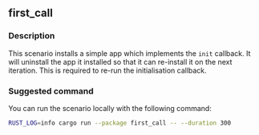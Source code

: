 ## first_call

### Description

This scenario installs a simple app which implements the `init` callback. It will uninstall the app it installed so that 
it can re-install it on the next iteration. This is required to re-run the initialisation callback.

### Suggested command

You can run the scenario locally with the following command:

```bash
RUST_LOG=info cargo run --package first_call -- --duration 300
```
